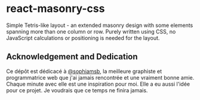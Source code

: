 # react-masonry-css

Simple Tetris-like layout - an extended masonry design with some elements
spanning more than one column or row. Purely written using CSS, no JavaScript
calculations or positioning is needed for the layout.

## Acknowledgement and Dedication

Ce dépôt est dédicacé à [@sophiamsb](https://github.com/sophiamsb), la meilleure
graphiste et programmatrice web que j'ai jamais rencontrée et une vraiment bonne
amie. Chaque minute avec elle est une inspiration pour moi. Elle a eu aussi
l'idée pour ce projet. Je voudrais que ce temps ne finira jamais.
